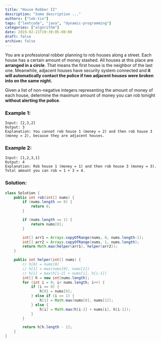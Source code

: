 ```yaml
---
title: "House Robber II"
description: "Some description ..."
authors: ["lek-tin"]
tags: ["leetcode", "java", "dynamic-programming"]
categories: ["algorithm"]
date: 2019-02-21T19:39:05-08:00
draft: false
archive: false
---
```

You are a professional robber planning to rob houses along a street. Each house has a certain amount of money stashed. All houses at this place are **arranged in a circle**. That means the first house is the neighbor of the last one. Meanwhile, adjacent houses have security system connected and **it will automatically contact the police if two adjacent houses were broken into on the same night.**

Given a list of non-negative integers representing the amount of money of each house, determine the maximum amount of money you can rob tonight **without alerting the police**.

### Example 1:
```
Input: [2,3,2]
Output: 3
Explanation: You cannot rob house 1 (money = 2) and then rob house 3 (money = 2), because they are adjacent houses.
```
### Example 2:
```
Input: [1,2,3,1]
Output: 4
Explanation: Rob house 1 (money = 1) and then rob house 3 (money = 3). Total amount you can rob = 1 + 3 = 4.
```
### Solution:
```java
class Solution {
    public int rob(int[] nums) {
        if (nums.length == 0) {
            return 0;
        }

        if (nums.length == 1) {
            return nums[0];
        }

        int[] arr1 = Arrays.copyOfRange(nums, 0, nums.length-1);
        int[] arr2 = Arrays.copyOfRange(nums, 1, nums.length);
        return Math.max(helper(arr1), helper(arr2));
    }

    public int helper(int[] nums) {
        // h[0] = nums[0]
        // h[1] = max(nums[0], nums[1])
        // h[i] = max(h[i-2] + nums[i], h[i-1])
        int[] h = new int[nums.length];
        for (int i = 0; i< nums.length; i++) {
            if (i == 0) {
                h[0] = nums[0];
            } else if (i == 1) {
                h[1] = Math.max(nums[0], nums[1]);
            } else {
                h[i] = Math.max(h[i-2] + nums[i], h[i-1]);
            }
        }

        return h[h.length - 1];
    }
}
```